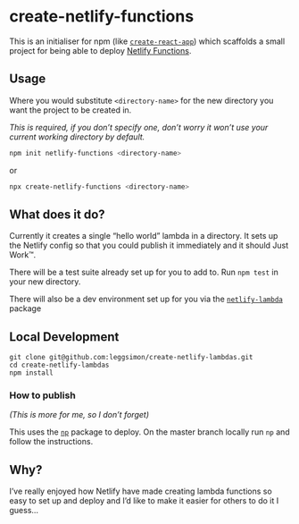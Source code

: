 # create-netlify-functions

This is an initialiser for npm (like [`create-react-app`](https://github.com/facebook/create-react-app)) which scaffolds a small project for being able to deploy [Netlify Functions](https://www.netlify.com/features/functions/).

## Usage

Where you would substitute `<directory-name>` for the new directory you want the project to be created in.

_This is required, if you don’t specify one, don’t worry it won’t use your current working directory by default._

```sh
npm init netlify-functions <directory-name>
```

or

```sh
npx create-netlify-functions <directory-name>
```

## What does it do?

Currently it creates a single “hello world” lambda in a directory. It sets up the Netlify config so that you could publish it immediately and it should Just Work™.

There will be a test suite already set up for you to add to. Run `npm test` in your new directory.

There will also be a dev environment set up for you via the [`netlify-lambda`](https://www.npmjs.com/package/netlify-lambda) package

## Local Development

```
git clone git@github.com:leggsimon/create-netlify-lambdas.git
cd create-netlify-lambdas
npm install
```

### How to publish

_(This is more for me, so I don’t forget)_

This uses the [`np`](https://www.npmjs.com/package/np) package to deploy. On the master branch locally run `np` and follow the instructions.

## Why?

I’ve really enjoyed how Netlify have made creating lambda functions so easy to set up and deploy and I’d like to make it easier for others to do it I guess…
